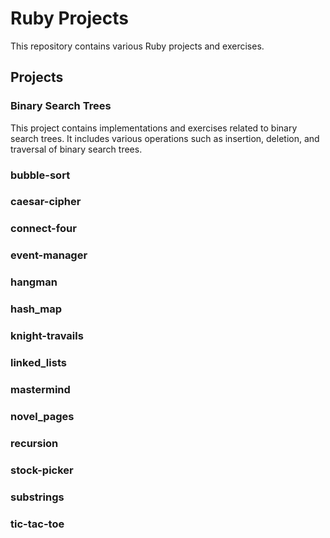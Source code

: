 # Ruby Projects

This repository contains various Ruby projects and exercises.

## Projects

### Binary Search Trees

This project contains implementations and exercises related to binary search trees. It includes various operations such as insertion, deletion, and traversal of binary search trees.

### bubble-sort

### caesar-cipher

### connect-four

### event-manager

### hangman

### hash_map

### knight-travails

### linked_lists

### mastermind

### novel_pages

### recursion

### stock-picker

### substrings
### tic-tac-toe
